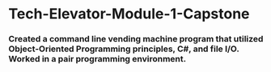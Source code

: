 # Tech-Elevator-Module-1-Capstone

### Created a command line vending machine program that utilized Object-Oriented Programming principles, C#, and file I/O. Worked in a pair programming environment. 
